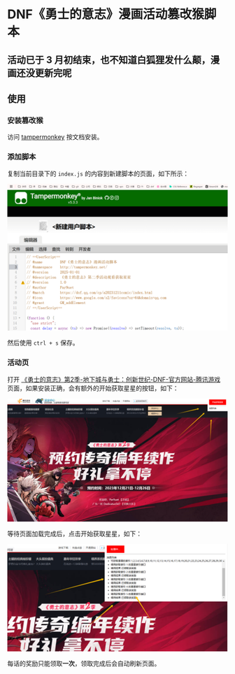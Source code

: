 # DNF《勇士的意志》漫画活动篡改猴脚本

## 活动已于 3 月初结束，也不知道白狐狸发什么颠，漫画还没更新完呢

## 使用

### 安装篡改猴

访问 [tampermonkey](https://www.tampermonkey.net/) 按文档安装。

### 添加脚本

复制当前目录下的 `index.js` 的内容到新建脚本的页面，如下所示：

![](./assets/1.jpg)

然后使用 `ctrl + s` 保存。

### 活动页

打开 [《勇士的意志》第2季-地下城与勇士：创新世纪-DNF-官方网站-腾讯游戏](https://dnf.qq.com/cp/a20231211comic/index.html) 页面，如果安装正确，会有额外的开始获取星星的按钮，如下：

![](./assets/2.jpg)

等待页面加载完成后，点击开始获取星星，如下：

![](./assets/3.jpg)

每话的奖励只能领取**一次**，领取完成后会自动刷新页面。
